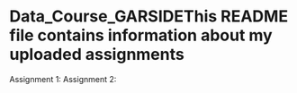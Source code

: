 # Data_Course_GARSIDEThis README file contains information about my uploaded assignments
Assignment 1:
Assignment 2:

